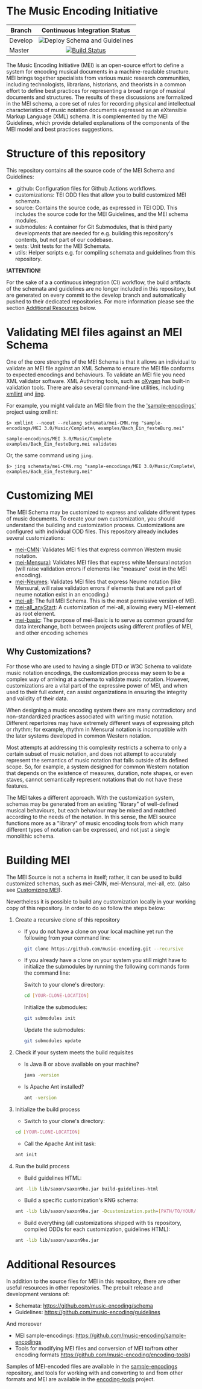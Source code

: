 # The Music Encoding Initiative

| Branch        | Continuous Integration Status  |
| ------------- |:------------------------------:|
| Develop       |![Deploy Schema and Guidelines](https://github.com/music-encoding/music-encoding/workflows/Deploy%20Schema%20and%20Guidelines/badge.svg?branch=develop) |
| Master | [![Build Status](https://travis-ci.org/music-encoding/music-encoding.svg?branch=master)](https://travis-ci.org/music-encoding/music-encoding) |

The Music Encoding Initiative (MEI) is an open-source effort to define a system for encoding musical documents in a machine-readable structure. MEI brings together specialists from various music research communities, including technologists, librarians, historians, and theorists in a common effort to define best practices for representing a broad range of musical documents and structures. The results of these discussions are formalized in the MEI schema, a core set of rules for recording physical and intellectual characteristics of music notation documents expressed as an eXtensible Markup Language (XML) schema. It is complemented by the MEI Guidelines, which provide detailed explanations of the components of the MEI model and best practices suggestions.

# Structure of this repository

This repository contains all the source code of the MEI Schema and Guidelines:

 * .github: Configuration files for Github Actions workflows.
 * customizations: TEI ODD files that allow you to build customized MEI schemata.
 * source: Contains the source code, as expressed in TEI ODD. This includes the source code for the MEI Guidelines, and the MEI schema modules.
 * submodules: A container for Git Submodules, that is third party developments that are needed for e.g. building this repository's contents, but not part of our codebase.
 * tests: Unit tests for the MEI Schemata.
 * utils: Helper scripts e.g. for compiling schemata and guidelines from this repository.

**!ATTENTION!**

For the sake of a a continuous integration (CI) workflow, the build artifacts of the schemata and guidelines are no longer included in this repository, but are generated on every commit to the develop branch and automatically pushed to their dedicated repositories. For more information please see the section [Additional Resources](#additional-resources) below.

# Validating MEI files against an MEI Schema

One of the core strengths of the MEI Schema is that it allows an individual to validate an MEI file against an XML Schema to ensure the MEI file conforms to expected encodings and behaviours. To validate an MEI file you need XML validator software. XML Authoring tools, such as [oXygen](http://www.oxygenxml.com) has built-in validation tools. There are also several command-line utilities, including [xmllint](http://xmlsoft.org/xmllint.html) and [jing](http://www.thaiopensource.com/relaxng/jing.html).

For example, you might validate an MEI file from the the ['sample-encodings'](https://github.com/music-encoding/sample-encodings/) project using xmllint:

    $> xmllint --noout --relaxng schemata/mei-CMN.rng "sample-encodings/MEI 3.0/Music/Complete\ examples/Bach_Ein_festeBurg.mei"

    sample-encodings/MEI 3.0/Music/Complete examples/Bach_Ein_festeBurg.mei validates

Or, the same command using `jing`. 

    $> jing schemata/mei-CMN.rng "sample-encodings/MEI 3.0/Music/Complete\ examples/Bach_Ein_festeBurg.mei"

# Customizing MEI

The MEI Schema may be customized to express and validate different types of music documents. To create your own customization, you should understand the building and customization process. Customizations are configured with individual ODD files. This repository already includes several customizations:

 * [mei-CMN](customizations/mei-CMN.xml): Validates MEI files that express common Western music notation.
 * [mei-Mensural](customizations/mei-Mensural.xml): Validates MEI files that express white Mensural notation (will raise validation errors if elements like "measure" exist in the MEI encoding).
 * [mei-Neumes](customizations/mei-Neumes.xml): Validates MEI files that express Neume notation (like Mensural, will raise validation errors if elements that are not part of neume notation exist in an encoding.)
 * [mei-all](customizations/mei-all.xml): The full MEI Schema. This is the most permissive version of MEI.
 * [mei-all_anyStart](customizations/mei-all_anyStart.xml): A customization of mei-all, allowing every MEI-element as root element.
 * [mei-basic](customizations/mei-basic.xml): The purpose of mei-Basic is to serve as common ground for data interchange, both between projects using different profiles of MEI, and other encoding schemes

## Why Customizations?

For those who are used to having a single DTD or W3C Schema to validate music notation encodings, the customization process may seem to be a complex way of arriving at a schema to validate music notation. However, customizations are a vital part of the expressive power of MEI, and when used to their full extent, can assist organizations in ensuring the integrity and validity of their data.

When designing a music encoding system there are many contradictory and non-standardized practices associated with writing music notation. Different repertoires may have extremely different ways of expressing pitch or rhythm; for example, rhythm in Mensural notation is incompatible with the later systems developed in common Western notation.

Most attempts at addressing this complexity restricts a schema to only a certain subset of music notation, and does not attempt to accurately represent the semantics of music notation that falls outside of its defined scope. So, for example, a system designed for common Western notation that depends on the existence of measures, duration, note shapes, or even staves, cannot semantically represent notations that do not have these features.

The MEI takes a different approach. With the customization system, schemas may be generated from an existing "library" of well-defined musical behaviours, but each behaviour may be mixed and matched according to the needs of the notation. In this sense, the MEI source functions more as a "library" of music encoding tools from which many different types of notation can be expressed, and not just a single monolithic schema.

# Building MEI

The MEI Source is not a schema in itself; rather, it can be used to build customized schemas, such as mei-CMN, mei-Mensural, mei-all, etc. (also see [Customizing MEI](#customizing-mei)).

Nevertheless it is possible to build any customization locally in your working copy of this repository. In order to do so follow the steps below:

1. Create a recursive clone of this repository

   * If you do not have a clone on your local machine yet run the following from your command line:

     ```bash
     git clone https://github.com/music-encoding.git --recursive
     ```
     
   * If you already have a clone on your system you still might have to initialize the submodules by running the following commands form the command line:

     Switch to your clone's directory:
     ```bash
     cd [YOUR-CLONE-LOCATION]
     ```
     Initialize the submodules:
     ```bash
     git submodules init
     ```
     Update the submodules:
     ```bash
     git submodules update
     ```
2. Check if your system meets the build requisites

   * Is Java 8 or above available on your machine?
   
     ```bash
     java -version
     ```
   
   * Is Apache Ant installed?

     ```bash
     ant -version
     ```
   
2. Initialize the build process

   * Switch to your clone's directory:
   ```bash
   cd [YOUR-CLONE-LOCATION]
   ```
   
   * Call the Apache Ant init task:
   ```bash
   ant init
   ```

4. Run the build process

   * Build guidelines HTML:
   ```bash
   ant -lib lib/saxon/saxon9he.jar build-guidelines-html
   ```

   * Build a specific customization's RNG schema:
   ```bash
   ant -lib lib/saxon/saxon9he.jar -Dcustomization.path=[PATH/TO/YOUR/CUSTOMIZATION] build-rng
   ```

   * Build everything (all customizations shipped with tis repository, compiled ODDs for each customization, guidelines HTML):
   ```bash
   ant -lib lib/saxon/saxon9he.jar
   ```

# Additional Resources

In addition to the source files for MEI in this repository, there are other useful resources in other repositories. The prebuilt release and development versions of:

* Schemata: https://github.com/music-encoding/schema
* Guidelines: https://github.com/music-encoding/guidelines

And moreover

* MEI sample-encodings: https://github.com/music-encoding/sample-encodings
* Tools for modifying MEI files and conversion of MEI to/from other encoding formats https://github.com/music-encoding/encoding-tools)


Samples of MEI-encoded files are available in the [sample-encodings](https://github.com/music-encoding/sample-encodings) repository, and tools for working with and converting to and from other formats and MEI are available in the [encoding-tools](https://github.com/music-encoding/encoding-tools) project.
